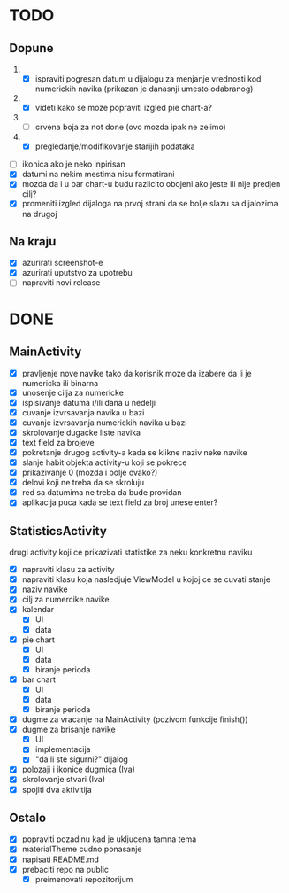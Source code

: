 # TODO

## Dopune
1. - [x] ispraviti pogresan datum u dijalogu za menjanje vrednosti kod numerickih navika (prikazan je danasnji umesto odabranog)
2. - [x] videti kako se moze popraviti izgled pie chart-a?
3. - [ ] crvena boja za not done (ovo mozda ipak ne zelimo)
4. - [x] pregledanje/modifikovanje starijih podataka
- [ ] ikonica ako je neko inpirisan
- [x] datumi na nekim mestima nisu formatirani
- [x] mozda da i u bar chart-u budu razlicito obojeni ako jeste ili nije predjen cilj?
- [x] promeniti izgled dijaloga na prvoj strani da se bolje slazu sa dijalozima na drugoj

## Na kraju
- [x] azurirati screenshot-e
- [x] azurirati uputstvo za upotrebu
- [ ] napraviti novi release

# DONE

## MainActivity
- [x] pravljenje nove navike tako da korisnik moze da izabere da li je numericka ili binarna
- [x] unosenje cilja za numericke
- [x] ispisivanje datuma i/ili dana u nedelji
- [x] cuvanje izvrsavanja navika u bazi
- [x] cuvanje izvrsavanja numerickih navika u bazi
- [x] skrolovanje dugacke liste navika
- [x] text field za brojeve
- [x] pokretanje drugog activity-a kada se klikne naziv neke navike
- [x] slanje habit objekta activity-u koji se pokrece
- [x] prikazivanje 0 (mozda i bolje ovako?)
- [x] delovi koji ne treba da se skroluju
- [x] red sa datumima ne treba da bude providan
- [x] aplikacija puca kada se text field za broj unese enter?

## StatisticsActivity
drugi activity koji ce prikazivati statistike za neku konkretnu naviku
- [x] napraviti klasu za activity
- [x] napraviti klasu koja nasledjuje ViewModel u kojoj ce se cuvati stanje
- [x] naziv navike
- [x] cilj za numercike navike
- [x] kalendar
    - [x] UI
    - [x] data
- [x] pie chart
    - [x] UI
    - [x] data
    - [x] biranje perioda
- [x] bar chart
    - [x] UI
    - [x] data
    - [x] biranje perioda
- [x] dugme za vracanje na MainActivity (pozivom funkcije finish())
- [x] dugme za brisanje navike
    - [x] UI
    - [x] implementacija
    - [x] "da li ste sigurni?" dijalog
- [x] polozaji i ikonice dugmica (Iva)
- [x] skrolovanje stvari (Iva)
- [x] spojiti dva aktivitija

## Ostalo
- [x] popraviti pozadinu kad je ukljucena tamna tema
- [x] materialTheme cudno ponasanje
- [x] napisati README.md
- [x] prebaciti repo na public
    - [x] preimenovati repozitorijum
